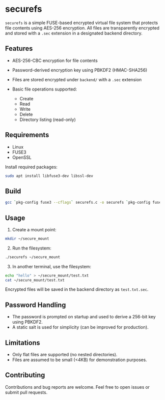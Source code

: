 # securefs

`securefs` is a simple FUSE-based encrypted virtual file system that protects file contents using AES-256 encryption. All files are transparently encrypted and stored with a `.sec` extension in a designated backend directory.

## Features

* AES-256-CBC encryption for file contents
* Password-derived encryption key using PBKDF2 (HMAC-SHA256)
* Files are stored encrypted under `backend/` with a `.sec` extension
* Basic file operations supported:

  * Create
  * Read
  * Write
  * Delete
  * Directory listing (read-only)

## Requirements

* Linux
* FUSE3
* OpenSSL

Install required packages:

```bash
sudo apt install libfuse3-dev libssl-dev
```

## Build

```bash
gcc `pkg-config fuse3 --cflags` securefs.c -o securefs `pkg-config fuse3 --libs` -lcrypto
```

## Usage

1. Create a mount point:

```bash
mkdir ~/secure_mount
```

2. Run the filesystem:

```bash
./securefs ~/secure_mount
```

3. In another terminal, use the filesystem:

```bash
echo "hello" > ~/secure_mount/test.txt
cat ~/secure_mount/test.txt
```

Encrypted files will be saved in the backend directory as `test.txt.sec`.

## Password Handling

* The password is prompted on startup and used to derive a 256-bit key using PBKDF2.
* A static salt is used for simplicity (can be improved for production).

## Limitations

* Only flat files are supported (no nested directories).
* Files are assumed to be small (<4KB) for demonstration purposes.

## Contributing

Contributions and bug reports are welcome. Feel free to open issues or submit pull requests.
